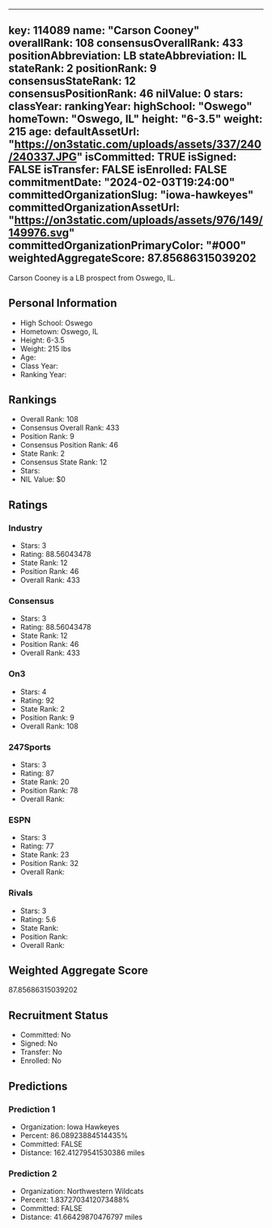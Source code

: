 ---
  key: 114089
  name: "Carson Cooney"
  overallRank: 108
  consensusOverallRank: 433
  positionAbbreviation: LB
  stateAbbreviation: IL
  stateRank: 2
  positionRank: 9
  consensusStateRank: 12
  consensusPositionRank: 46
  nilValue: 0
  stars: 
  classYear: 
  rankingYear: 
  highSchool: "Oswego"
  homeTown: "Oswego, IL"
  height: "6-3.5"
  weight: 215
  age: 
  defaultAssetUrl: "https://on3static.com/uploads/assets/337/240/240337.JPG"
  isCommitted: TRUE
  isSigned: FALSE
  isTransfer: FALSE
  isEnrolled: FALSE
  commitmentDate: "2024-02-03T19:24:00"
  committedOrganizationSlug: "iowa-hawkeyes"
  committedOrganizationAssetUrl: "https://on3static.com/uploads/assets/976/149/149976.svg"
  committedOrganizationPrimaryColor: "#000"
  weightedAggregateScore: 87.85686315039202
  ---
  
  Carson Cooney is a LB prospect from Oswego, IL.
  
  ## Personal Information
  - High School: Oswego
  - Hometown: Oswego, IL
  - Height: 6-3.5
  - Weight: 215 lbs
  - Age: 
  - Class Year: 
  - Ranking Year: 
  
  ## Rankings
  - Overall Rank: 108
  - Consensus Overall Rank: 433
  - Position Rank: 9
  - Consensus Position Rank: 46
  - State Rank: 2
  - Consensus State Rank: 12
  - Stars: 
  - NIL Value: $0
  
  ## Ratings
  
  ### Industry
  - Stars: 3
  - Rating: 88.56043478
  - State Rank: 12
  - Position Rank: 46
  - Overall Rank: 433
  
  ### Consensus
  - Stars: 3
  - Rating: 88.56043478
  - State Rank: 12
  - Position Rank: 46
  - Overall Rank: 433
  
  ### On3
  - Stars: 4
  - Rating: 92
  - State Rank: 2
  - Position Rank: 9
  - Overall Rank: 108
  
  ### 247Sports
  - Stars: 3
  - Rating: 87
  - State Rank: 20
  - Position Rank: 78
  - Overall Rank: 
  
  ### ESPN
  - Stars: 3
  - Rating: 77
  - State Rank: 23
  - Position Rank: 32
  - Overall Rank: 
  
  ### Rivals
  - Stars: 3
  - Rating: 5.6
  - State Rank: 
  - Position Rank: 
  - Overall Rank: 
  
  ## Weighted Aggregate Score
  87.85686315039202
  
  ## Recruitment Status
  - Committed: No
  - Signed: No
  - Transfer: No
  - Enrolled: No
  
  
  
  ## Predictions
  
  ### Prediction 1
  - Organization: Iowa Hawkeyes
  - Percent: 86.08923884514435%
  - Committed: FALSE
  - Distance: 162.41279541530386 miles
  
  ### Prediction 2
  - Organization: Northwestern Wildcats
  - Percent: 1.8372703412073488%
  - Committed: FALSE
  - Distance: 41.66429870476797 miles
  